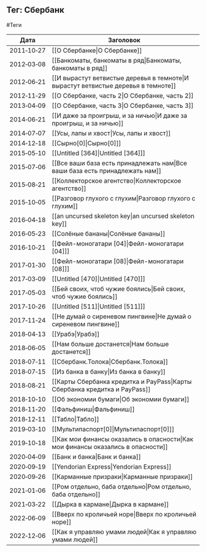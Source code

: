 ## Тег: Сбербанк
#Теги

| Дата | Заголовок |
| --- | --- |
| 2011&#8209;10&#8209;27 | [[О Сбербанке\|О Сбербанке]] |
| 2012&#8209;03&#8209;08 | [[Банкоматы, банкоматы в ряд\|Банкоматы, банкоматы в ряд]] |
| 2012&#8209;06&#8209;21 | [[И вырастут ветвистые деревья в темноте\|И вырастут ветвистые деревья в темноте]] |
| 2012&#8209;11&#8209;29 | [[О Сбербанке, часть 2\|О Сбербанке, часть 2]] |
| 2013&#8209;04&#8209;09 | [[О Сбербанке, часть 3\|О Сбербанке, часть 3]] |
| 2014&#8209;06&#8209;21 | [[И даже за проигрыш, и за ничью\|И даже за проигрыш, и за ничью]] |
| 2014&#8209;07&#8209;07 | [[Усы, лапы и хвост\|Усы, лапы и хвост]] |
| 2014&#8209;12&#8209;18 | [[Сырно[0]\|Сырно[0]]] |
| 2015&#8209;05&#8209;10 | [[Untitled [364]\|Untitled [364]]] |
| 2015&#8209;07&#8209;06 | [[Все ваши база есть принадлежать нам\|Все ваши база есть принадлежать нам]] |
| 2015&#8209;08&#8209;21 | [[Коллекторское агентство\|Коллекторское агентство]] |
| 2015&#8209;10&#8209;05 | [[Разговор глухого с глухим\|Разговор глухого с глухим]] |
| 2016&#8209;04&#8209;18 | [[an uncursed skeleton key\|an uncursed skeleton key]] |
| 2016&#8209;05&#8209;23 | [[Солёные бананы\|Солёные бананы]] |
| 2016&#8209;10&#8209;21 | [[Фейл-моногатари [04]\|Фейл-моногатари [04]]] |
| 2017&#8209;01&#8209;30 | [[Фейл-моногатари [08]\|Фейл-моногатари [08]]] |
| 2017&#8209;03&#8209;09 | [[Untitled [470]\|Untitled [470]]] |
| 2017&#8209;05&#8209;03 | [[Бей своих, чтоб чужие боялись\|Бей своих, чтоб чужие боялись]] |
| 2017&#8209;10&#8209;26 | [[Untitled [511]\|Untitled [511]]] |
| 2017&#8209;11&#8209;24 | [[Не думай о сиреневом пингвине\|Не думай о сиреневом пингвине]] |
| 2018&#8209;04&#8209;13 | [[Урабэ\|Урабэ]] |
| 2018&#8209;06&#8209;05 | [[Нам больше достанется\|Нам больше достанется]] |
| 2018&#8209;07&#8209;11 | [[Сбербанк.Толока\|Сбербанк.Толока]] |
| 2018&#8209;07&#8209;15 | [[Из банка в банку\|Из банка в банку]] |
| 2018&#8209;08&#8209;21 | [[Карты Сбербанка кредитка и PayPass\|Карты Сбербанка кредитка и PayPass]] |
| 2018&#8209;10&#8209;10 | [[Об экономии бумаги\|Об экономии бумаги]] |
| 2018&#8209;11&#8209;20 | [[Фальфиниш\|Фальфиниш]] |
| 2018&#8209;12&#8209;11 | [[Табло\|Табло]] |
| 2019&#8209;03&#8209;10 | [[Мультипаспорт[0]\|Мультипаспорт[0]]] |
| 2019&#8209;10&#8209;18 | [[Как мои финансы оказались в опасности\|Как мои финансы оказались в опасности]] |
| 2020&#8209;04&#8209;09 | [[Банк и банка\|Банк и банка]] |
| 2020&#8209;09&#8209;19 | [[Yendorian Express\|Yendorian Express]] |
| 2020&#8209;09&#8209;26 | [[Карманные призраки\|Карманные призраки]] |
| 2021&#8209;01&#8209;06 | [[Ром отдельно, баба отдельно\|Ром отдельно, баба отдельно]] |
| 2021&#8209;03&#8209;22 | [[Дырка в кармане\|Дырка в кармане]] |
| 2022&#8209;06&#8209;09 | [[Вверх по кроличьей норе\|Вверх по кроличьей норе]] |
| 2022&#8209;12&#8209;06 | [[Как я управляю умами людей\|Как я управляю умами людей]] |
